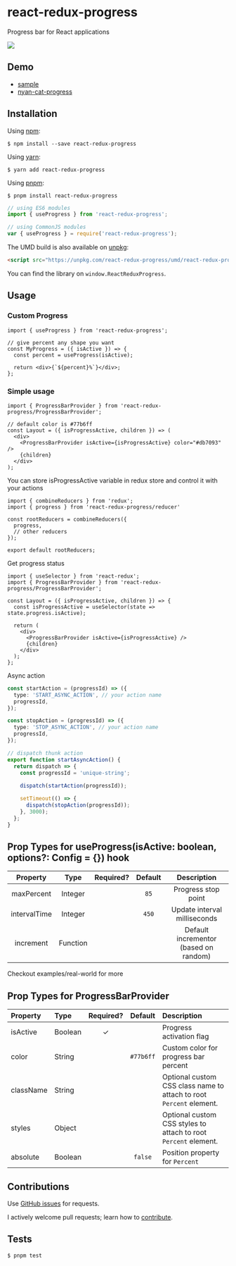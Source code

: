 # react-redux-progress
Progress bar for React applications

![](https://media.giphy.com/media/26u48f9ry3CH9D9Vm/giphy.gif)

## Demo

- [sample](http://react-redux-progress.surge.sh/)
- [nyan-cat-progress](http://nyan-cat-progress-demo.surge.sh/)

## Installation

Using [npm](https://www.npmjs.com/):

```shell
$ npm install --save react-redux-progress
```

Using [yarn](https://yarnpkg.com/):

```shell
$ yarn add react-redux-progress
```

Using [pnpm](https://pnpm.io/):

```shell
$ pnpm install react-redux-progress
```

```js
// using ES6 modules
import { useProgress } from 'react-redux-progress';

// using CommonJS modules
var { useProgress } = require('react-redux-progress');
```
The UMD build is also available on [unpkg](https://unpkg.com):

```html
<script src="https://unpkg.com/react-redux-progress/umd/react-redux-progress.min.js"></script>
```

You can find the library on `window.ReactReduxProgress`.

## Usage

### Custom Progress

```tsx
import { useProgress } from 'react-redux-progress';

// give percent any shape you want
const MyProgress = ({ isActive }) => {
  const percent = useProgress(isActive);

  return <div>{`${percent}%`}</div>;
};
```

### Simple usage

```tsx
import { ProgressBarProvider } from 'react-redux-progress/ProgressBarProvider';

// default color is #77b6ff
const Layout = ({ isProgressActive, children }) => (
  <div>
    <ProgressBarProvider isActive={isProgressActive} color="#db7093" />
    {children}
  </div>
);
```

You can store isProgressActive variable in redux store and control it with your actions

```tsx
import { combineReducers } from 'redux';
import { progress } from 'react-redux-progress/reducer'

const rootReducers = combineReducers({
  progress,
  // other reducers
});

export default rootReducers;
```

Get progress status

```tsx
import { useSelector } from 'react-redux';
import { ProgressBarProvider } from 'react-redux-progress/ProgressBarProvider';

const Layout = ({ isProgressActive, children }) => {
  const isProgressActive = useSelector(state => state.progress.isActive);
  
  return (
    <div>
      <ProgressBarProvider isActive={isProgressActive} />
      {children}
    </div>
  );
};
```

Async action

```ts
const startAction = (progressId) => ({
  type: 'START_ASYNC_ACTION', // your action name
  progressId,
});

const stopAction = (progressId) => ({
  type: 'STOP_ASYNC_ACTION', // your action name
  progressId,
});

// dispatch thunk action
export function startAsyncAction() {
  return dispatch => {
    const progressId = 'unique-string';
    
    dispatch(startAction(progressId));

    setTimeout(() => {
      dispatch(stopAction(progressId));
    }, 3000);
  };
}
```

## Prop Types for useProgress(isActive: boolean, options?: Config = {}) hook
|   Property   |   Type   | Required? | Default |              Description              |
| :----------: | :------: | :-------: | :-----: | :-----------------------------------: |
|  maxPercent  | Integer  |           |  `85`   |          Progress stop point          |
| intervalTime | Integer  |           |  `450`  |     Update interval milliseconds      |
|  increment   | Function |           |         | Default incrementor (based on random) |

Checkout examples/real-world for more

## Prop Types for ProgressBarProvider
| Property  | Type    | Required? |  Default  | Description                                                         |
| :-------- | :------ | :-------: | :-------: | :------------------------------------------------------------------ |
| isActive  | Boolean |     ✓     |           | Progress activation flag                                            |
| color     | String  |           | `#77b6ff` | Custom color for progress bar percent                               |
| className | String  |           |           | Optional custom CSS class name to attach to root `Percent` element. |
| styles    | Object  |           |           | Optional custom CSS styles to attach to root `Percent` element.     |
| absolute  | Boolean |           |  `false`  | Position property for `Percent`                                     |

## Contributions

Use [GitHub issues](https://github.com/NikaBuligini/react-redux-progress/issues) for requests.

I actively welcome pull requests; learn how to [contribute](https://github.com/NikaBuligini/react-redux-progress/blob/master/CONTRIBUTING.md).

## Tests

```shell
$ pnpm test
```
